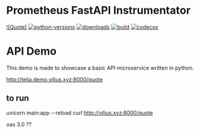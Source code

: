 # Prometheus FastAPI Instrumentator <!-- omit in toc -->

[![Quote]](http://telia.demo.vilius.xyz:8000/quote)
[![python-versions](https://img.shields.io/pypi/pyversions/prometheus-fastapi-instrumentator.svg)](https://pypi.python.org/pypi/prometheus-fastapi-instrumentator)
[![downloads](https://pepy.tech/badge/prometheus-fastapi-instrumentator/month)](https://pepy.tech/project/prometheus-fastapi-instrumentator/month)
[![build](https://img.shields.io/github/actions/workflow/status/trallnag/kubestatus2cloudwatch/ci.yaml?branch=master)](https://github.com/trallnag/kubestatus2cloudwatch/actions)
[![codecov](https://codecov.io/gh/trallnag/prometheus-fastapi-instrumentator/branch/master/graph/badge.svg)](https://codecov.io/gh/trallnag/prometheus-fastapi-instrumentator)

# API Demo

This demo is made to showcase a basic API microservice written in python. 

http://telia.demo.vilius.xyz:8000/quote

## to run
uvicorn main:app --reload
curl http://vilius.xyz:8000/quote

oas 3.0 ??
